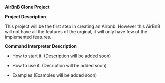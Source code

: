 **AirBnB Clone Project**


**Project Description**

This project will be the first step in creating an Airbnb. However this AirBnB will not have all the features of the orginal, it will only have few of the implemented features.

**Command Interpreter Description**

* How to start it.
	(Description will be added soon)

* How to use it.
	(Decription will be added soon)

* Examples
	(Examples will be added soon)
